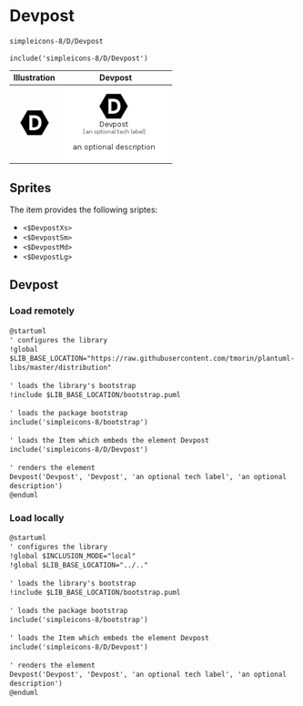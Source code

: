 # Devpost


```text
simpleicons-8/D/Devpost
```

```text
include('simpleicons-8/D/Devpost')
```



| Illustration | Devpost |
| :---: | :---: |
| ![illustration for Illustration](../../simpleicons-8/D/Devpost.png) | ![illustration for Devpost](../../simpleicons-8/D/Devpost.Local.png) |



## Sprites
The item provides the following sriptes:

- `<$DevpostXs>`
- `<$DevpostSm>`
- `<$DevpostMd>`
- `<$DevpostLg>`





## Devpost

### Load remotely
```plantuml
@startuml
' configures the library
!global $LIB_BASE_LOCATION="https://raw.githubusercontent.com/tmorin/plantuml-libs/master/distribution"

' loads the library's bootstrap
!include $LIB_BASE_LOCATION/bootstrap.puml

' loads the package bootstrap
include('simpleicons-8/bootstrap')

' loads the Item which embeds the element Devpost
include('simpleicons-8/D/Devpost')

' renders the element
Devpost('Devpost', 'Devpost', 'an optional tech label', 'an optional description')
@enduml
```

### Load locally
```plantuml
@startuml
' configures the library
!global $INCLUSION_MODE="local"
!global $LIB_BASE_LOCATION="../.."

' loads the library's bootstrap
!include $LIB_BASE_LOCATION/bootstrap.puml

' loads the package bootstrap
include('simpleicons-8/bootstrap')

' loads the Item which embeds the element Devpost
include('simpleicons-8/D/Devpost')

' renders the element
Devpost('Devpost', 'Devpost', 'an optional tech label', 'an optional description')
@enduml
```

